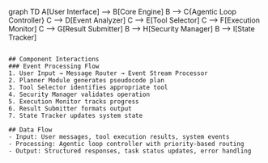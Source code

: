 graph TD
    A[User Interface] --> B[Core Engine]
    B --> C{Agentic Loop Controller}
    C --> D[Event Analyzer]
    C --> E[Tool Selector]
    C --> F[Execution Monitor]
    C --> G[Result Submitter]
    B --> H[Security Manager]
    B --> I[State Tracker]
```

## Component Interactions
### Event Processing Flow
1. User Input → Message Router → Event Stream Processor
2. Planner Module generates pseudocode plan
3. Tool Selector identifies appropriate tool
4. Security Manager validates operation
5. Execution Monitor tracks progress
6. Result Submitter formats output
7. State Tracker updates system state

## Data Flow
- Input: User messages, tool execution results, system events
- Processing: Agentic loop controller with priority-based routing
- Output: Structured responses, task status updates, error handling